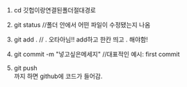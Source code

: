 1) cd 깃헙이랑연결된폴더절대경로

2) git status    //폴더 안에서 어떤 파일이 수정됐는지 나옴

3) git add .     // .  오타아님!! add하고 한칸 띄고 . 해야함!

4) git commit -m "넣고싶은메세지"   //대표적인 예시: first commit 

5) git push<br/>
까지 하면 github에 코드가 들어감. 

